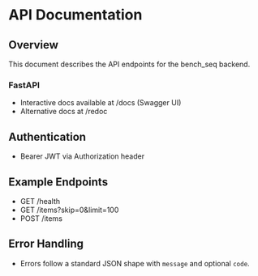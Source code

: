 # API Documentation

## Overview
This document describes the API endpoints for the bench_seq backend.

### FastAPI
- Interactive docs available at /docs (Swagger UI)
- Alternative docs at /redoc

## Authentication
- Bearer JWT via Authorization header

## Example Endpoints
- GET /health
- GET /items?skip=0&limit=100
- POST /items

## Error Handling
- Errors follow a standard JSON shape with `message` and optional `code`.